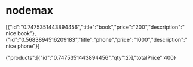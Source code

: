 # nodemax

[{"id":"0.7475351443894456","title":"book","price":"200","description":"  nice book"},{"id":"0.5683894516209183","title":"phone","price":"1000","description":"  nice phone"}]

{"products":[{"id":"0.7475351443894456","qty":2}],"totalPrice":400}